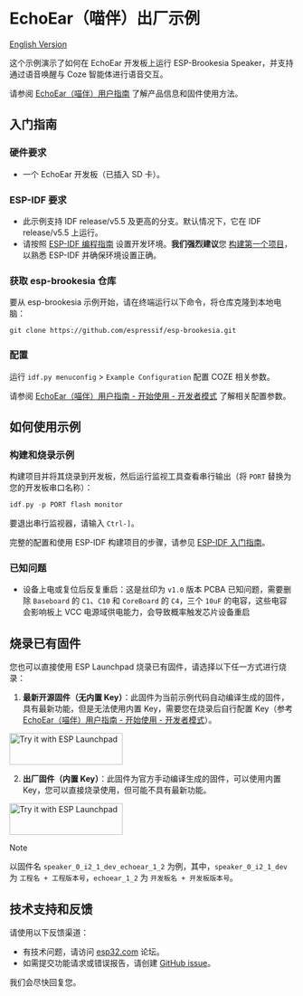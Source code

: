 # EchoEar（喵伴）出厂示例

[English Version](./README.md)

这个示例演示了如何在 EchoEar 开发板上运行 ESP-Brookesia Speaker，并支持通过语音唤醒与 Coze 智能体进行语音交互。

请参阅 [EchoEar（喵伴）用户指南](https://espressif.craft.me/BBkCPR3ZaoLCV8) 了解产品信息和固件使用方法。

## 入门指南

### 硬件要求

* 一个 EchoEar 开发板（已插入 SD 卡）。

### ESP-IDF 要求

- 此示例支持 IDF release/v5.5 及更高的分支。默认情况下，它在 IDF release/v5.5 上运行。
- 请按照 [ESP-IDF 编程指南](https://docs.espressif.com/projects/esp-idf/zh_CN/latest/esp32/get-started/index.html) 设置开发环境。**我们强烈建议**您 [构建第一个项目](https://docs.espressif.com/projects/esp-idf/zh_CN/latest/esp32/get-started/index.html#build-your-first-project)，以熟悉 ESP-IDF 并确保环境设置正确。

### 获取 esp-brookesia 仓库

要从 esp-brookesia 示例开始，请在终端运行以下命令，将仓库克隆到本地电脑：

```
git clone https://github.com/espressif/esp-brookesia.git
```

### 配置

运行 `idf.py menuconfig` > `Example Configuration` 配置 COZE 相关参数。

请参阅 [EchoEar（喵伴）用户指南 - 开始使用 - 开发者模式](https://espressif.craft.me/BBkCPR3ZaoLCV8) 了解相关配置参数。

## 如何使用示例

### 构建和烧录示例

构建项目并将其烧录到开发板，然后运行监视工具查看串行输出（将 `PORT` 替换为您的开发板串口名称）：

```c
idf.py -p PORT flash monitor
```

要退出串行监视器，请输入 ``Ctrl-]``。

完整的配置和使用 ESP-IDF 构建项目的步骤，请参见 [ESP-IDF 入门指南](https://docs.espressif.com/projects/esp-idf/zh_CN/latest/get-started/index.html)。

### 已知问题

- 设备上电或复位后反复重启：这是丝印为 `v1.0` 版本 PCBA 已知问题，需要删除 `Baseboard` 的 `C1`、`C10` 和 `CoreBoard` 的 `C4`，三个 `10uF` 的电容，这些电容会影响板上 VCC 电源域供电能力，会导致概率触发芯片设备重启

## 烧录已有固件

您也可以直接使用 ESP Launchpad 烧录已有固件，请选择以下任一方式进行烧录：

1. **最新开源固件（无内置 Key）**：此固件为当前示例代码自动编译生成的固件，具有最新功能，但是无法使用内置 Key，需要您在烧录后自行配置 Key（参考 [EchoEar（喵伴）用户指南 - 开始使用 - 开发者模式](https://espressif.craft.me/BBkCPR3ZaoLCV8)）。

<a href="https://espressif.github.io/esp-launchpad/?flashConfigURL=https://espressif.github.io/esp-brookesia/launchpad.toml">
    <img alt="Try it with ESP Launchpad" src="https://espressif.github.io/esp-launchpad/assets/try_with_launchpad.png" width="200" height="56">
</a>

2. **出厂固件（内置 Key）**：此固件为官方手动编译生成的固件，可以使用内置 Key，您可以直接烧录使用，但可能不具有最新功能。

<a href="https://espressif.github.io/esp-launchpad/?flashConfigURL=https://lzw655.github.io/launchpad_test/launchpad.toml">
    <img alt="Try it with ESP Launchpad" src="https://espressif.github.io/esp-launchpad/assets/try_with_launchpad.png" width="200" height="56">
</a>

> [!NOTE]
> 以固件名 `speaker_0_i2_1_dev_echoear_1_2` 为例，其中，`speaker_0_i2_1_dev` 为 `工程名 + 工程版本号`，`echoear_1_2` 为 `开发板名 + 开发板版本号`。

## 技术支持和反馈

请使用以下反馈渠道：

- 有技术问题，请访问 [esp32.com](https://esp32.com/viewforum.php?f=52) 论坛。
- 如需提交功能请求或错误报告，请创建 [GitHub issue](https://github.com/espressif/esp-brookesia/issues)。

我们会尽快回复您。
